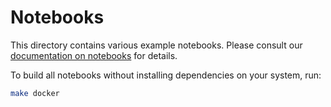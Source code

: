 # Notebooks

This directory contains various example notebooks. Please consult our
[documentation on notebooks][notebooks] for details.

[notebooks]: https://tenzir.io/docs/contribute/notebooks

To build all notebooks without installing dependencies on your system, run:
```bash
make docker
```
